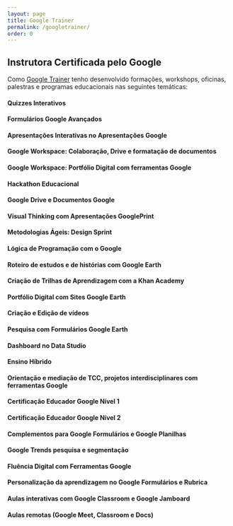 ```yaml
---
layout: page
title: Google Trainer
permalink: /googletrainer/
order: 0
---
```

 <script async src="//pagead2.googlesyndication.com/pagead/js/adsbygoogle.js"></script>
<!-- codecamp -->
<ins class="adsbygoogle"
     style="display:block"
     data-ad-client="ca-pub-3011890130990408"
     data-ad-slot="9846490006"
     data-ad-format="auto"></ins>
<script>
(adsbygoogle = window.adsbygoogle || []).push({});
</script>

## Instrutora Certificada pelo Google
Como [Google Trainer](https://soraianovaes.com.br) tenho desenvolvido formações, workshops, oficinas, palestras e programas educacionais nas seguintes temáticas:

#### Quizzes Interativos

#### Formulários Google Avançados

#### Apresentações Interativas no Apresentações Google 

#### Google Workspace: Colaboração, Drive e formatação de documentos

#### Google Workspace: Portfólio Digital com ferramentas Google

#### Hackathon Educacional

#### Google Drive e Documentos Google

#### Visual Thinking com Apresentações GooglePrint

#### Metodologias Ágeis: Design Sprint

#### Lógica de Programação com o Google

#### Roteiro de estudos e de histórias com Google Earth

#### Criação de Trilhas de Aprendizagem com a Khan Academy

#### Portfólio Digital com Sites Google Earth

#### Criação e Edição de vídeos

#### Pesquisa com Formulários Google Earth

#### Dashboard no Data Studio

#### Ensino Híbrido

#### Orientação e mediação de TCC, projetos interdisciplinares com ferramentas Google

#### Certificação Educador Google Nível 1

#### Certificação Educador Google Nível 2

#### Complementos para Google Formulários e Google Planilhas

#### Google Trends pesquisa e segmentação

#### Fluência Digital com Ferramentas Google

#### Personalização da aprendizagem no Google Formulários e Rubrica

#### Aulas interativas com Google Classroom e Google Jamboard

#### Aulas remotas (Google Meet, Classroom e Docs)

